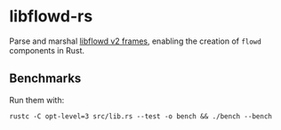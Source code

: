 # libflowd-rs

Parse and marshal [libflowd v2 frames](https://github.com/ERnsTL/flowd), enabling the creation of ```flowd``` components in Rust.


## Benchmarks

Run them with:

```
rustc -C opt-level=3 src/lib.rs --test -o bench && ./bench --bench
```
